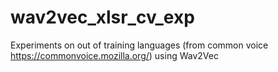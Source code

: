# wav2vec_xlsr_cv_exp
Experiments on out of training languages (from common voice https://commonvoice.mozilla.org/) using Wav2Vec
